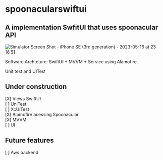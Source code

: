 # spoonacularswiftui
## A implementation SwfitUI that uses spoonacular API
 ![Simulator Screen Shot - iPhone SE (3rd generation) - 2023-05-16 at 23 16 51](https://github.com/paulohmac/spoonacularswiftui/assets/52679852/2c3b1e74-77e1-49b4-a295-069daf0e878b)


Software Archteture:
SwiftUI + MVVM + Service using Alamofire.

Unit test and UITest

## Under construction<br />

[X] Views SwiftUI<br/>
[ ] UniTest<br/>
[ ] XcUiTest<br/>
[X] Alamofire acessing Spoonacular<br/>
[X] MVVM<br/>
[ ] UI<br/>

## Future features<br/>
[ ] Aws backend<br/>
